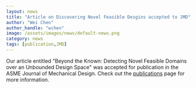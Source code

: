 ```yaml
---
layout: news
title: "Article on Discovering Novel Feasible Desgins accepted to JMD"
author: "Wei Chen"
author_handle: "wchen"
image: /assets/images/news/default-news.png
category: news
tags: [publication,JMD]
---
```


Our article entitled "Beyond the Known: Detecting Novel Feasible Domains over an Unbounded Design Space" was accepted for publication in the ASME Journal of Mechanical Design. Check out the [publications](/publications.html) page for more information.
